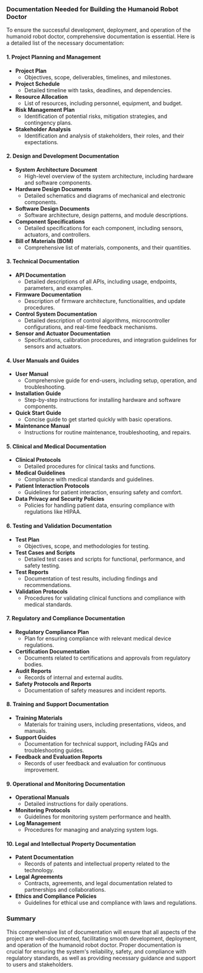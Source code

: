 ### Documentation Needed for Building the Humanoid Robot Doctor

To ensure the successful development, deployment, and operation of the humanoid robot doctor, comprehensive documentation is essential. Here is a detailed list of the necessary documentation:

#### 1. **Project Planning and Management**

- **Project Plan**
  - Objectives, scope, deliverables, timelines, and milestones.
- **Project Schedule**
  - Detailed timeline with tasks, deadlines, and dependencies.
- **Resource Allocation**
  - List of resources, including personnel, equipment, and budget.
- **Risk Management Plan**
  - Identification of potential risks, mitigation strategies, and contingency plans.
- **Stakeholder Analysis**
  - Identification and analysis of stakeholders, their roles, and their expectations.

#### 2. **Design and Development Documentation**

- **System Architecture Document**
  - High-level overview of the system architecture, including hardware and software components.
- **Hardware Design Documents**
  - Detailed schematics and diagrams of mechanical and electronic components.
- **Software Design Documents**
  - Software architecture, design patterns, and module descriptions.
- **Component Specifications**
  - Detailed specifications for each component, including sensors, actuators, and controllers.
- **Bill of Materials (BOM)**
  - Comprehensive list of materials, components, and their quantities.

#### 3. **Technical Documentation**

- **API Documentation**
  - Detailed descriptions of all APIs, including usage, endpoints, parameters, and examples.
- **Firmware Documentation**
  - Description of firmware architecture, functionalities, and update procedures.
- **Control System Documentation**
  - Detailed description of control algorithms, microcontroller configurations, and real-time feedback mechanisms.
- **Sensor and Actuator Documentation**
  - Specifications, calibration procedures, and integration guidelines for sensors and actuators.

#### 4. **User Manuals and Guides**

- **User Manual**
  - Comprehensive guide for end-users, including setup, operation, and troubleshooting.
- **Installation Guide**
  - Step-by-step instructions for installing hardware and software components.
- **Quick Start Guide**
  - Concise guide to get started quickly with basic operations.
- **Maintenance Manual**
  - Instructions for routine maintenance, troubleshooting, and repairs.

#### 5. **Clinical and Medical Documentation**

- **Clinical Protocols**
  - Detailed procedures for clinical tasks and functions.
- **Medical Guidelines**
  - Compliance with medical standards and guidelines.
- **Patient Interaction Protocols**
  - Guidelines for patient interaction, ensuring safety and comfort.
- **Data Privacy and Security Policies**
  - Policies for handling patient data, ensuring compliance with regulations like HIPAA.

#### 6. **Testing and Validation Documentation**

- **Test Plan**
  - Objectives, scope, and methodologies for testing.
- **Test Cases and Scripts**
  - Detailed test cases and scripts for functional, performance, and safety testing.
- **Test Reports**
  - Documentation of test results, including findings and recommendations.
- **Validation Protocols**
  - Procedures for validating clinical functions and compliance with medical standards.

#### 7. **Regulatory and Compliance Documentation**

- **Regulatory Compliance Plan**
  - Plan for ensuring compliance with relevant medical device regulations.
- **Certification Documentation**
  - Documents related to certifications and approvals from regulatory bodies.
- **Audit Reports**
  - Records of internal and external audits.
- **Safety Protocols and Reports**
  - Documentation of safety measures and incident reports.

#### 8. **Training and Support Documentation**

- **Training Materials**
  - Materials for training users, including presentations, videos, and manuals.
- **Support Guides**
  - Documentation for technical support, including FAQs and troubleshooting guides.
- **Feedback and Evaluation Reports**
  - Records of user feedback and evaluation for continuous improvement.

#### 9. **Operational and Monitoring Documentation**

- **Operational Manuals**
  - Detailed instructions for daily operations.
- **Monitoring Protocols**
  - Guidelines for monitoring system performance and health.
- **Log Management**
  - Procedures for managing and analyzing system logs.

#### 10. **Legal and Intellectual Property Documentation**

- **Patent Documentation**
  - Records of patents and intellectual property related to the technology.
- **Legal Agreements**
  - Contracts, agreements, and legal documentation related to partnerships and collaborations.
- **Ethics and Compliance Policies**
  - Guidelines for ethical use and compliance with laws and regulations.

### Summary

This comprehensive list of documentation will ensure that all aspects of the project are well-documented, facilitating smooth development, deployment, and operation of the humanoid robot doctor. Proper documentation is crucial for ensuring the system's reliability, safety, and compliance with regulatory standards, as well as providing necessary guidance and support to users and stakeholders.
